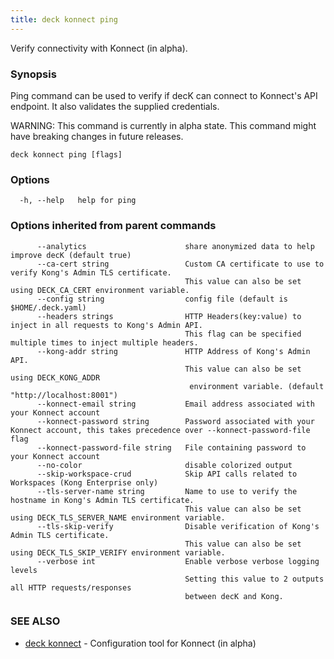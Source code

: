 ```yaml
---
title: deck konnect ping
---
```


Verify connectivity with Konnect (in alpha).

### Synopsis

Ping command can be used to verify if decK
can connect to Konnect's API endpoint. It also validates the supplied
credentials.

WARNING: This command is currently in alpha state. This command
might have breaking changes in future releases.

```
deck konnect ping [flags]
```

### Options

```
  -h, --help   help for ping
```

### Options inherited from parent commands

```
      --analytics                      share anonymized data to help improve decK (default true)
      --ca-cert string                 Custom CA certificate to use to verify Kong's Admin TLS certificate.
                                       This value can also be set using DECK_CA_CERT environment variable.
      --config string                  config file (default is $HOME/.deck.yaml)
      --headers strings                HTTP Headers(key:value) to inject in all requests to Kong's Admin API.
                                       This flag can be specified multiple times to inject multiple headers.
      --kong-addr string               HTTP Address of Kong's Admin API.
                                       This value can also be set using DECK_KONG_ADDR
                                        environment variable. (default "http://localhost:8001")
      --konnect-email string           Email address associated with your Konnect account
      --konnect-password string        Password associated with your Konnect account, this takes precedence over --konnect-password-file flag
      --konnect-password-file string   File containing password to your Konnect account
      --no-color                       disable colorized output
      --skip-workspace-crud            Skip API calls related to Workspaces (Kong Enterprise only)
      --tls-server-name string         Name to use to verify the hostname in Kong's Admin TLS certificate.
                                       This value can also be set using DECK_TLS_SERVER_NAME environment variable.
      --tls-skip-verify                Disable verification of Kong's Admin TLS certificate.
                                       This value can also be set using DECK_TLS_SKIP_VERIFY environment variable.
      --verbose int                    Enable verbose verbose logging levels
                                       Setting this value to 2 outputs all HTTP requests/responses
                                       between decK and Kong.
```

### SEE ALSO

* [deck konnect](/deck/{{page.kong_version}}/reference/deck_konnect)	 - Configuration tool for Konnect (in alpha)
